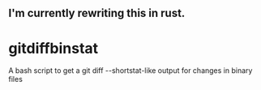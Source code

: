 ## I'm currently rewriting this in rust.





# gitdiffbinstat
A bash script to get a git diff --shortstat-like output for changes in binary files

